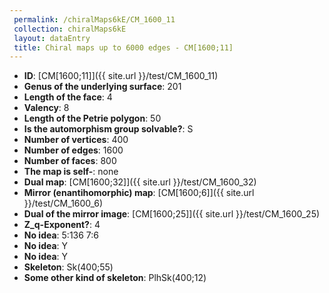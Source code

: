 ```yaml
--- 
 permalink: /chiralMaps6kE/CM_1600_11 
 collection: chiralMaps6kE
 layout: dataEntry
 title: Chiral maps up to 6000 edges - CM[1600;11]
---
```


- **ID**: [CM[1600;11]]({{ site.url }}/test/CM_1600_11)
- **Genus of the underlying surface**: 201
- **Length of the face**: 4
- **Valency**: 8
- **Length of the Petrie polygon**: 50
- **Is the automorphism group solvable?**: S
- **Number of vertices**: 400
- **Number of edges**: 1600
- **Number of faces**: 800
- **The map is self-**: none
- **Dual map**: [CM[1600;32]]({{ site.url }}/test/CM_1600_32)
- **Mirror (enantihomorphic) map**: [CM[1600;6]]({{ site.url }}/test/CM_1600_6)
- **Dual of the mirror image**: [CM[1600;25]]({{ site.url }}/test/CM_1600_25)
- **Z_q-Exponent?**: 4
- **No idea**:  5:136 7:6
- **No idea**: Y
- **No idea**: Y
- **Skeleton**: Sk(400;55)
- **Some other kind of skeleton**: PlhSk(400;12)
